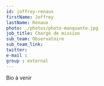 ```yaml
---
id: joffrey-renaux
firstName: Joffrey
lastName: Renaux
photo: ./photos/photo-manquante.jpg
job_title: Chargé de mission
sub_team: Observatoire
sub_team_link:
twitter:
e-mail :
group : external
---
```


Bio à venir

